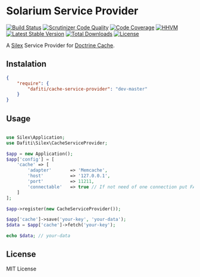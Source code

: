 # Solarium Service Provider
[![Build Status](https://img.shields.io/travis/dafiti/cache-service-provider/master.svg?style=flat-square)](https://travis-ci.org/dafiti/cache-service-provider)
[![Scrutinizer Code Quality](https://img.shields.io/scrutinizer/g/dafiti/cache-service-provider/master.svg?style=flat-square)](https://scrutinizer-ci.com/g/dafiti/cache-service-provider/?branch=master)
[![Code Coverage](https://img.shields.io/scrutinizer/coverage/g/dafiti/cache-service-provider/master.svg?style=flat-square)](https://scrutinizer-ci.com/g/dafiti/cache-service-provider/?branch=master)
[![HHVM](https://img.shields.io/hhvm/dafiti/cache-service-provider.svg)](https://travis-ci.org/dafiti/cache-service-provider)
[![Latest Stable Version](https://img.shields.io/packagist/v/dafiti/cache-service-provider.svg?style=flat-square)](https://packagist.org/packages/dafiti/cache-service-provider)
[![Total Downloads](https://img.shields.io/packagist/dt/dafiti/cache-service-provider.svg?style=flat-square)](https://packagist.org/packages/dafiti/cache-service-provider)
[![License](https://img.shields.io/packagist/l/dafiti/cache-service-provider.svg?style=flat-square)](https://packagist.org/packages/dafiti/cache-service-provider)

A [Silex](https://github.com/silexphp/Silex) Service Provider for [Doctrine Cache](https://github.com/doctrine/cache).

## Instalation

```json
{
    "require": {
        "dafiti/cache-service-provider": "dev-master"
    }
}
```

## Usage

```php

use Silex\Application;
use Dafiti\Silex\CacheServiceProvider;

$app = new Application();
$app['config'] = [
    'cache' => [
        'adapter'       => 'Memcache',
        'host'          => '127.0.0.1',
        'port'          => 11211,
        'connectable'   => true // If not need of one connection put FALSE
    ]
];

$app->register(new CacheServiceProvider());

$app['cache']->save('your-key', 'your-data');
$data = $app['cache']->fetch('your-key');

echo $data; // your-data

```

## License

MIT License
